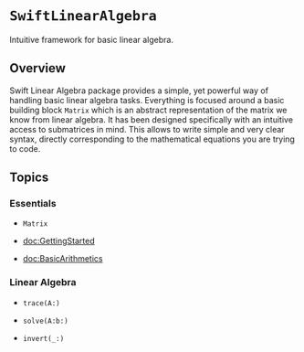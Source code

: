 # ``SwiftLinearAlgebra``

Intuitive framework for basic linear algebra.

## Overview

Swift Linear Algebra package provides a simple, yet powerful way of handling basic linear algebra tasks. Everything is focused around a basic building block ``Matrix`` which is an abstract representation of the matrix we know from linear algebra. It has been designed specifically with an intuitive access to submatrices in mind. This allows to write simple and very clear syntax, directly corresponding to the mathematical equations you are trying to code. 

## Topics

### Essentials

- ``Matrix``

- <doc:GettingStarted>

- <doc:BasicArithmetics>

### Linear Algebra

- ``trace(A:)``

- ``solve(A:b:)``

- ``invert(_:)``
